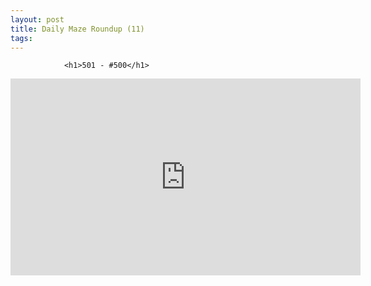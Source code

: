 ```yaml
---
layout: post
title: Daily Maze Roundup (11)
tags:
---
```



                <h1>501 - #500</h1>
<iframe width="560" height="315" src="https://www.youtube.com/embed/6ljL5VI9ulI" frameborder="0" allowfullscreen></iframe>
